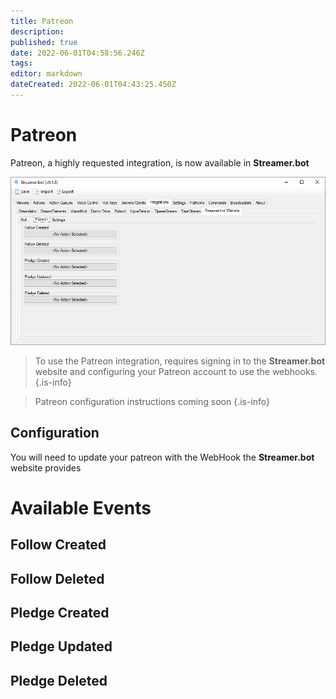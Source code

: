 ```yaml
---
title: Patreon
description: 
published: true
date: 2022-06-01T04:58:56.246Z
tags: 
editor: markdown
dateCreated: 2022-06-01T04:43:25.450Z
---
```


# Patreon

Patreon, a highly requested integration, is now available in **Streamer.bot**

![patreon-integration.png](/patreon-integration.png)

> To use the Patreon integration, requires signing in to the **Streamer.bot** website and configuring your Patreon account to use the webhooks.
{.is-info}

> Patreon configuration instructions coming soon
{.is-info}

## Configuration

You will need to update your patreon with the WebHook the **Streamer.bot** website provides

# Available Events

## Follow Created

## Follow Deleted

## Pledge Created

## Pledge Updated

## Pledge Deleted